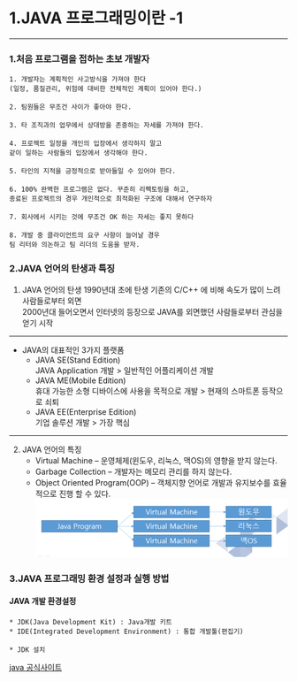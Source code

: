 # 1.JAVA 프로그래밍이란 -1 
___
### 1.처음 프로그램을 접하는 초보 개발자
    1. 개발자는 계획적인 사고방식을 가져야 한다
    (일정, 품질관리, 위험에 대비한 전체적인 계획이 있어야 한다.)
    
    2. 팀원들은 무조건 사이가 좋아야 한다.
    
    3. 타 조직과의 업무에서 상대방을 존중하는 자세를 가져야 한다.
    
    4. 프로젝트 일정을 개인의 입장에서 생각하지 말고 
    같이 일하는 사람들의 입장에서 생각해야 한다.
    
    5. 타인의 지적을 긍정적으로 받아들일 수 있어야 한다.
    
    6. 100% 완벽한 프로그램은 없다. 꾸준히 리펙토링을 하고, 
    종료된 프로젝트의 경우 개인적으로 최적화된 구조에 대해서 연구하자
    
    7. 회사에서 시키는 것에 무조건 OK 하는 자세는 좋지 못하다
    
    8. 개발 중 클라이언트의 요구 사항이 늘어날 경우 
    팀 리터와 의논하고 팀 리더의 도움을 받자.
### 2.JAVA 언어의 탄생과 특징
1. JAVA 언어의 탄생
    1990년대 초에 탄생
    기존의 C/C++ 에 비해 속도가 많이 느려 사람들로부터 외면<br>
    2000년대 들어오면서 인터넷의 등장으로 JAVA를 외면했던 사람들로부터 관심을 얻기 시작<br>

___  
* JAVA의 대표적인 3가지 플랫폼
    * JAVA SE(Stand Edition) <br> JAVA Application 개발  >  일반적인 어플리케이션 개발
    * JAVA ME(Mobile Edition) <br> 휴대 가능한 소형 디바이스에 사용을 목적으로 개발  > 현재의 스마트폰 등작으로 쇠퇴
    * JAVA EE(Enterprise Edition) <br> 기업 솔루션 개발  > 가장 핵심

___
2. JAVA 언어의 특징
    * Virtual Machine – 운영체제(윈도우, 리눅스, 맥OS)의 영향을 받지 않는다.
    * Garbage Collection – 개발자는 메모리 관리를 하지 않는다.
    * Object Oriented Program(OOP) – 객체지향 언어로 개발과 유지보수를 효율적으로 진행 할 수 있다.
	![자바언어의 특징](../../image/javalang.png)


### 3.JAVA 프로그래밍 환경 설정과 실행 방법
#### JAVA 개발 환경설정
    * JDK(Java Development Kit) : Java개발 키트
    * IDE(Integrated Development Environment) : 통합 개발툴(편집기)
    
    * JDK 설치
 [java 공식사이트](http://java.sun.com)
